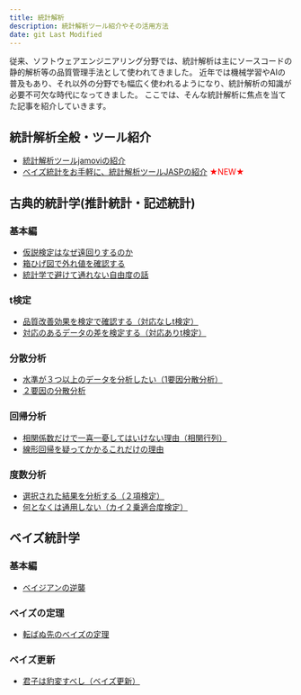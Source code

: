 ```yaml
---
title: 統計解析
description: 統計解析ツール紹介やその活用方法
date: git Last Modified
---
```


従来、ソフトウェアエンジニアリング分野では、統計解析は主にソースコードの静的解析等の品質管理手法として使われてきました。
近年では機械学習やAIの普及もあり、それ以外の分野でも幅広く使われるようになり、統計解析の知識が必要不可欠な時代になってきました。
ここでは、そんな統計解析に焦点を当てた記事を紹介していきます。

## 統計解析全般・ツール紹介
- [統計解析ツールjamoviの紹介](/blogs/2022/05/16/Introduction-of-statistical-analysis-tool-jamovi/)
- [ベイズ統計をお手軽に、統計解析ツールJASPの紹介](/blogs/2022/06/23/statistical-analysis-tool-jasp/) <span style="color: red;">★NEW★</span>

## 古典的統計学(推計統計・記述統計)
### 基本編
- [仮説検定はなぜ遠回りするのか](/blogs/2022/06/01/hypothesis-test/)
- [箱ひげ図で外れ値を確認する](/blogs/2022/05/18/Check-outliers-with-a-boxplot/)
- [統計学で避けて通れない自由度の話](/blogs/2022/06/20/degrees-of-freedom/)
### t検定
- [品質改善効果を検定で確認する（対応なしt検定）](/blogs/2022/05/19/Confirm-the-quality-improvement-effect/)
- [対応のあるデータの差を検定する（対応ありt検定）](/blogs/2022/05/20/corresponding-t-test/)
### 分散分析
- [水準が３つ以上のデータを分析したい（1要因分散分析）](/blogs/2022/05/22/one-factor-analysis-of-variance/)
- [２要因の分散分析](/blogs/2022/05/24/analysis-of-variance/)
### 回帰分析
- [相関係数だけで一喜一憂してはいけない理由（相関行列）](/blogs/2022/05/26/correlation-matrix/)
- [線形回帰を疑ってかかるこれだけの理由](/blogs/2022/05/28/linear-regression/)
### 度数分析
- [選択された結果を分析する（２項検定）](/blogs/2022/06/10/binomial-test)
- [何となくは通用しない（カイ２乗適合度検定）](/blogs/2022/06/16/chi-square-goodness-of-fit-test)

## ベイズ統計学
### 基本編
- [ベイジアンの逆襲](/blogs/2022/06/03/bayesian-inference)
### ベイズの定理
- [転ばぬ先のベイズの定理](/blogs/2022/06/07/bayes-theorem)
### ベイズ更新
- [君子は豹変すべし（ベイズ更新）](/blogs/2022/06/13/bayes-update)

